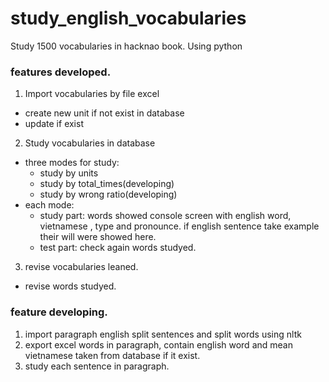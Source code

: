 # study_english_vocabularies
Study 1500 vocabularies in hacknao book. Using python

### features developed.
1. Import vocabularies by file excel
  - create new unit if not exist in database
  - update if exist
2. Study vocabularies in database
  - three modes for study:
    + study by units
    + study by total_times(developing)
    + study by wrong ratio(developing)
  - each mode:
    + study part: words showed console screen with english word, vietnamese , type and pronounce. 
      if english sentence take example their will  were showed here.
    + test part: check again words studyed.
3. revise vocabularies leaned.
  - revise words studyed.

### feature developing.
1. import paragraph english split sentences and split words using nltk
2. export excel words in paragraph, contain english word and mean vietnamese taken from database if it exist.
3. study each sentence in paragraph.
